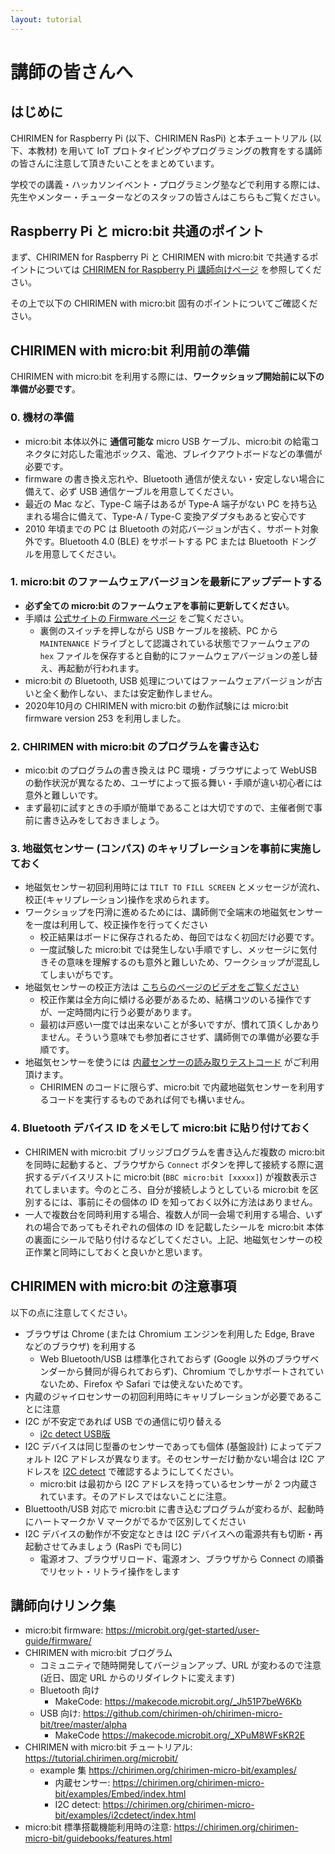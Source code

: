 ```yaml
---
layout: tutorial
---
```


# 講師の皆さんへ

## はじめに

CHIRIMEN for Raspberry Pi (以下、CHIRIMEN RasPi) と本チュートリアル (以下、本教材) を用いて IoT プロトタイピングやプログラミングの教育をする講師の皆さんに注意して頂きたいことをまとめています。

学校での講義・ハッカソンイベント・プログラミング塾などで利用する際には、先生やメンター・チューターなどのスタッフの皆さんはこちらもご覧ください。

## Raspberry Pi と micro:bit 共通のポイント

まず、CHIRIMEN for Raspberry Pi と CHIRIMEN with micro:bit で共通するポイントについては [CHIRIMEN for Raspberry Pi 講師向けページ](../raspi/teacher.md) を参照してください。

その上で以下の CHIRIMEN with micro:bit 固有のポイントについてご確認ください。

## CHIRIMEN with micro:bit 利用前の準備

CHIRIMEN with micro:bit を利用する際には、**ワークッショップ開始前に以下の準備が必要です**。

### 0. 機材の準備

- micro:bit 本体以外に **通信可能な** micro USB ケーブル、micro:bit の給電コネクタに対応した電池ボックス、電池、ブレイクアウトボードなどの準備が必要です。
- firmware の書き換え忘れや、Bluetooth 通信が使えない・安定しない場合に備えて、必ず USB 通信ケーブルを用意してください。
- 最近の Mac など、Type-C 端子はあるが Type-A 端子がない PC を持ち込まれる場合に備えて、Type-A / Type-C 変換アダプタもあると安心です
- 2010 年頃までの PC は Bluetooth の対応バージョンが古く、サポート対象外です。Bluetooth 4.0 (BLE) をサポートする PC または Bluetooth ドングルを用意してください。

### 1. micro:bit のファームウェアバージョンを最新にアップデートする

- **必ず全ての micro:bit のファームウェアを事前に更新してください**。
- 手順は [公式サイトの Firmware ページ](https://microbit.org/get-started/user-guide/firmware/) をご覧ください。
  - 裏側のスイッチを押しながら USB ケーブルを接続、PC から `MAINTENANCE` ドライブとして認識されている状態でファームウェアの `hex` ファイルを保存すると自動的にファームウェアバージョンの差し替え、再起動が行われます。
- micro:bit の Bluetooth, USB 処理についてはファームウェアバージョンが古いと全く動作しない、または安定動作しません。
- 2020年10月の CHIRIMEN with micro:bit の動作試験には micro:bit firmware version 253 を利用しました。

### 2. CHIRIMEN with micro:bit のプログラムを書き込む

- mico:bit のプログラムの書き換えは PC 環境・ブラウザによって WebUSB の動作状況が異なるため、ユーザによって振る舞い・手順が違い初心者には意外と難しいです。
- まず最初に試すときの手順が簡単であることは大切ですので、主催者側で事前に書き込みをしておきましょう。

### 3. 地磁気センサー (コンパス) のキャリブレーションを事前に実施しておく

- 地磁気センサー初回利用時には `TILT TO FILL SCREEN` とメッセージが流れ、校正(キャリプレーション)操作を求められます。
- ワークショップを円滑に進めるためには、講師側で全端末の地磁気センサーを一度は利用して、校正操作を行ってください
  - 校正結果はボードに保存されるため、毎回ではなく初回だけ必要です。
  - 一度試験した micro:bit では発生しない手順ですし、メッセージに気付きその意味を理解するのも意外と難しいため、ワークショップが混乱してしまいがちです。
- 地磁気センサーの校正方法は [こちらのページのビデオをご覧ください](https://chirimen.org/chirimen-micro-bit/guidebooks/features.html)
  - 校正作業は全方向に傾ける必要があるため、結構コツのいる操作ですが、一定時間内に行う必要があります。
  - 最初は戸惑い一度では出来ないことが多いですが、慣れて頂くしかありません。そういう意味でも参加者にさせず、講師側での準備が必要な手順です。
- 地磁気センサーを使うには [内蔵センサーの読み取りテストコード](https://chirimen.org/chirimen-micro-bit/examples/Embed/index.html) がご利用頂けます。
  - CHIRIMEN のコードに限らず、micro:bit で内蔵地磁気センサーを利用するコードを実行するものであれば何でも構いません。

### 4. Bluetooth デバイス ID をメモして micro:bit に貼り付けておく

- CHIRIMEN with micro:bit ブリッジブログラムを書き込んだ複数の micro:bit を同時に起動すると、ブラウザから `Connect` ボタンを押して接続する際に選択するデバイスリストに micro:bit (`BBC micro:bit [xxxxx]`) が複数表示されてしまいます。今のところ、自分が接続しようとしている micro:bit を区別するには、事前にその個体の ID を知っておく以外に方法はありません。
- 一人で複数台を同時利用する場合、複数人が同一会場で利用する場合、いずれの場合であってもそれぞれの個体の ID を記載したシールを micro:bit 本体の裏面にシールで貼り付けるなどしてください。上記、地磁気センサーの校正作業と同時にしておくと良いかと思います。

## CHIRIMEN with micro:bit の注意事項

以下の点に注意してください。

- ブラウザは Chrome (または Chromium エンジンを利用した Edge, Brave などのブラウザ) を利用する
  - Web Bluetooth/USB は標準化されておらず (Google 以外のブラウザベンダーから賛同が得られておらず)、Chromium でしかサポートされていないため、Firefox や Safari では使えないためです。
- 内蔵のジャイロセンサーの初回利用時にキャリブレーションが必要であることに注意
- I2C が不安定であれば USB での通信に切り替える
  - [i2c detect USB版](https://chirimen.org/chirimen-micro-bit/alpha/i2cdetect_usb/index.html)
- I2C デバイスは同じ型番のセンサーであっても個体 (基盤設計) によってデフォルト I2C アドレスが異なります。そのセンサーだけ動かない場合は I2C アドレスを [I2C detect](https://chirimen.org/chirimen-micro-bit/examples/i2cdetect/index.html) で確認するようにしてください。
  - micro:bit は最初から I2C アドレスを持っているセンサーが 2 つ内蔵されています。そのアドレスではないことに注意。
- Bluettooth/USB 対応で micro:bit に書き込むプログラムが変わるが、起動時にハートマークか V マークがでるかで区別してください
- I2C デバイスの動作が不安定なときは I2C デバイスへの電源共有も切断・再起動させてみましょう (RasPi でも同じ)
  - 電源オフ、ブラウザリロード、電源オン、ブラウザから Connect の順番でリセット・リトライ操作をします

## 講師向けリンク集

- micro:bit firmware: https://microbit.org/get-started/user-guide/firmware/
- CHIRIMEN with micro:bit ブログラム
  - コミュニティで随時開発してバージョンアップ、URL が変わるので注意 (近日、固定 URL からのリダイレクトに変えます)
  - Bluetooth 向け
    - MakeCode: https://makecode.microbit.org/_Jh51P7beW6Kb
  - USB 向け: https://github.com/chirimen-oh/chirimen-micro-bit/tree/master/alpha
    - MakeCode https://makecode.microbit.org/_XPuM8WFsKR2E
- CHIRIMEN with micro:bit チュートリアル: https://tutorial.chirimen.org/microbit/
  - example 集 https://chirimen.org/chirimen-micro-bit/examples/
    - 内蔵センサー: https://chirimen.org/chirimen-micro-bit/examples/Embed/index.html
    - I2C detect: https://chirimen.org/chirimen-micro-bit/examples/i2cdetect/index.html
- micro:bit 標準搭載機能利用時の注意: https://chirimen.org/chirimen-micro-bit/guidebooks/features.html

